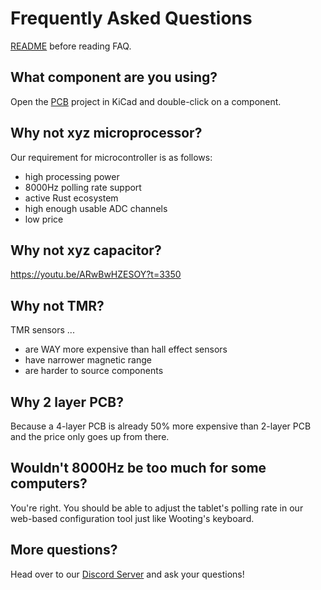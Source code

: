 # Frequently Asked Questions

[README](README.md) before reading FAQ.

## What component are you using?

Open the [PCB](./pcb) project in KiCad and double-click on a component.

## Why not xyz microprocessor?

Our requirement for microcontroller is as follows:

- high processing power
- 8000Hz polling rate support
- active Rust ecosystem
- high enough usable ADC channels
- low price

## Why not xyz capacitor?

https://youtu.be/ARwBwHZESOY?t=3350

## Why not TMR?

TMR sensors ...

- are WAY more expensive than hall effect sensors
- have narrower magnetic range
- are harder to source components

## Why 2 layer PCB?

Because a 4-layer PCB is already 50% more expensive than 2-layer PCB and the
price only goes up from there.

## Wouldn't 8000Hz be too much for some computers?

You're right. You should be able to adjust the tablet's polling rate in our
web-based configuration tool just like Wooting's keyboard.

## More questions?

Head over to our [Discord Server][discord] and ask your questions!

[discord]: https://discord.gg/h27rwcBn73
